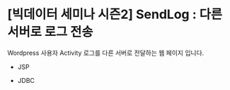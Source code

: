 # [빅데이터 세미나 시즌2] SendLog : 다른 서버로 로그 전송 

Wordpress 사용자 Activity 로그를 다른 서버로 전달하는 웹 페이지 입니다. 

* JSP
  
* JDBC
